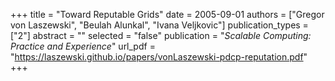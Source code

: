 +++
title = "Toward Reputable Grids"
date = 2005-09-01
authors = ["Gregor von Laszewski", "Beulah Alunkal", "Ivana Veljkovic"]
publication_types = ["2"]
abstract = ""
selected = "false"
publication = "*Scalable Computing: Practice and Experience*"
url_pdf = "https://laszewski.github.io/papers/vonLaszewski-pdcp-reputation.pdf"
+++

